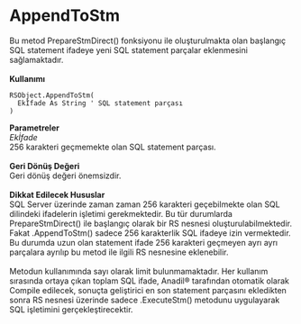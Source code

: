 # AppendToStm

Bu metod PrepareStmDirect() fonksiyonu ile oluşturulmakta olan başlangıç SQL statement ifadeye yeni SQL statement parçalar eklenmesini sağlamaktadır.\
\
**Kullanımı**

```
RSObject.AppendToStm(
  Ekİfade As String	' SQL statement parçası
)
```

**Parametreler**\
_Ekİfade_\
256 karakteri geçmemekte olan SQL statement parçası.\
\
**Geri Dönüş Değeri**\
Geri dönüş değeri önemsizdir.\
\
**Dikkat Edilecek Hususlar**\
SQL Server üzerinde zaman zaman 256 karakteri geçebilmekte olan SQL dilindeki ifadelerin işletimi gerekmektedir. Bu tür durumlarda PrepareStmDirect() ile başlangıç olarak bir RS nesnesi oluşturulabilmektedir. Fakat .AppendToStm() sadece 256 karakterlik SQL ifadeye izin vermektedir. Bu durumda uzun olan statement ifade 256 karakteri geçmeyen ayrı ayrı parçalara ayrılıp bu metod ile ilgili RS nesnesine eklenebilir.\
\
Metodun kullanımında sayı olarak limit bulunmamaktadır. Her kullanım sırasında ortaya çıkan toplam SQL ifade, Anadil® tarafından otomatik olarak Compile edilecek, sonuçta geliştirici en son statement parçasını ekledikten sonra RS nesnesi üzerinde sadece .ExecuteStm() metodunu uygulayarak SQL işletimini gerçekleştirecektir.
